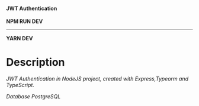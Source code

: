 <h4>JWT Authentication</h4>

<strong>
  NPM RUN DEV
  <hr/>
  YARN DEV
  </strong>


<h1>Description</h1>

<em>JWT Authentication in NodeJS project, created with Express,Typeorm and TypeScript.</em>

<em>Database PostgreSQL</em>

